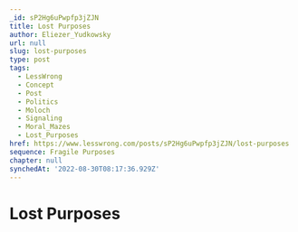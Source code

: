 ```yaml
---
_id: sP2Hg6uPwpfp3jZJN
title: Lost Purposes
author: Eliezer_Yudkowsky
url: null
slug: lost-purposes
type: post
tags:
  - LessWrong
  - Concept
  - Post
  - Politics
  - Moloch
  - Signaling
  - Moral_Mazes
  - Lost_Purposes
href: https://www.lesswrong.com/posts/sP2Hg6uPwpfp3jZJN/lost-purposes
sequence: Fragile Purposes
chapter: null
synchedAt: '2022-08-30T08:17:36.929Z'
---
```


# Lost Purposes
